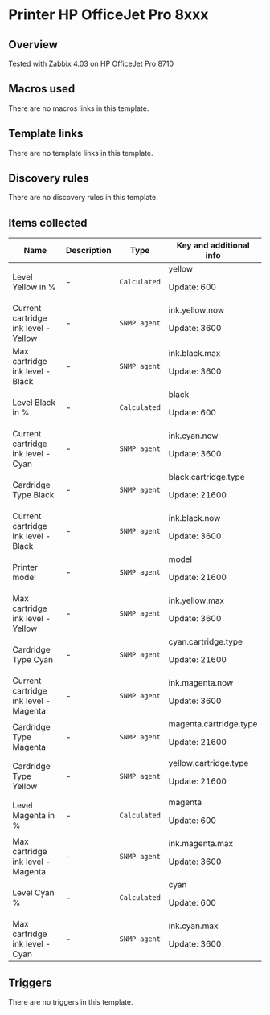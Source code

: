 # Printer HP OfficeJet Pro 8xxx

## Overview

Tested with Zabbix 4.03 on HP OfficeJet Pro 8710



## Macros used

There are no macros links in this template.

## Template links

There are no template links in this template.

## Discovery rules

There are no discovery rules in this template.

## Items collected

|Name|Description|Type|Key and additional info|
|----|-----------|----|----|
|Level Yellow in %|<p>-</p>|`Calculated`|yellow<p>Update: 600</p>|
|Current cartridge ink level - Yellow|<p>-</p>|`SNMP agent`|ink.yellow.now<p>Update: 3600</p>|
|Max cartridge ink level - Black|<p>-</p>|`SNMP agent`|ink.black.max<p>Update: 3600</p>|
|Level Black in %|<p>-</p>|`Calculated`|black<p>Update: 600</p>|
|Current cartridge ink level - Cyan|<p>-</p>|`SNMP agent`|ink.cyan.now<p>Update: 3600</p>|
|Cardridge Type Black|<p>-</p>|`SNMP agent`|black.cartridge.type<p>Update: 21600</p>|
|Current cartridge ink level - Black|<p>-</p>|`SNMP agent`|ink.black.now<p>Update: 3600</p>|
|Printer model|<p>-</p>|`SNMP agent`|model<p>Update: 21600</p>|
|Max cartridge ink level - Yellow|<p>-</p>|`SNMP agent`|ink.yellow.max<p>Update: 3600</p>|
|Cardridge Type Cyan|<p>-</p>|`SNMP agent`|cyan.cartridge.type<p>Update: 21600</p>|
|Current cartridge ink level - Magenta|<p>-</p>|`SNMP agent`|ink.magenta.now<p>Update: 3600</p>|
|Cardridge Type Magenta|<p>-</p>|`SNMP agent`|magenta.cartridge.type<p>Update: 21600</p>|
|Cardridge Type Yellow|<p>-</p>|`SNMP agent`|yellow.cartridge.type<p>Update: 21600</p>|
|Level Magenta in %|<p>-</p>|`Calculated`|magenta<p>Update: 600</p>|
|Max cartridge ink level - Magenta|<p>-</p>|`SNMP agent`|ink.magenta.max<p>Update: 3600</p>|
|Level Cyan %|<p>-</p>|`Calculated`|cyan<p>Update: 600</p>|
|Max cartridge ink level - Cyan|<p>-</p>|`SNMP agent`|ink.cyan.max<p>Update: 3600</p>|
## Triggers

There are no triggers in this template.

